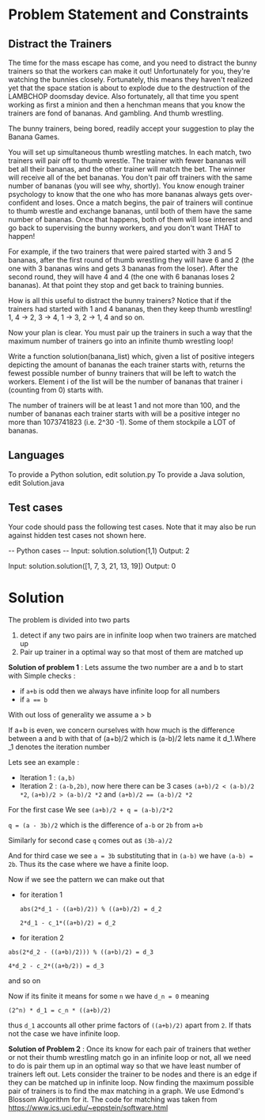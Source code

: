 # Problem Statement and Constraints

## Distract the Trainers

The time for the mass escape has come, and you need to distract the bunny trainers so that the workers can make it out! Unfortunately for you, they're watching the bunnies closely. Fortunately, this means they haven't realized yet that the space station is about to explode due to the destruction of the LAMBCHOP doomsday device. Also fortunately, all that time you spent working as first a minion and then a henchman means that you know the trainers are fond of bananas. And gambling. And thumb wrestling.

The bunny trainers, being bored, readily accept your suggestion to play the Banana Games.

You will set up simultaneous thumb wrestling matches. In each match, two trainers will pair off to thumb wrestle. The trainer with fewer bananas will bet all their bananas, and the other trainer will match the bet. The winner will receive all of the bet bananas. You don't pair off trainers with the same number of bananas (you will see why, shortly). You know enough trainer psychology to know that the one who has more bananas always gets over-confident and loses. Once a match begins, the pair of trainers will continue to thumb wrestle and exchange bananas, until both of them have the same number of bananas. Once that happens, both of them will lose interest and go back to supervising the bunny workers, and you don't want THAT to happen!

For example, if the two trainers that were paired started with 3 and 5 bananas, after the first round of thumb wrestling they will have 6 and 2 (the one with 3 bananas wins and gets 3 bananas from the loser). After the second round, they will have 4 and 4 (the one with 6 bananas loses 2 bananas). At that point they stop and get back to training bunnies.

How is all this useful to distract the bunny trainers? Notice that if the trainers had started with 1 and 4 bananas, then they keep thumb wrestling! 1, 4 -> 2, 3 -> 4, 1 -> 3, 2 -> 1, 4 and so on.

Now your plan is clear. You must pair up the trainers in such a way that the maximum number of trainers go into an infinite thumb wrestling loop!

Write a function solution(banana_list) which, given a list of positive integers depicting the amount of bananas the each trainer starts with, returns the fewest possible number of bunny trainers that will be left to watch the workers. Element i of the list will be the number of bananas that trainer i (counting from 0) starts with.

The number of trainers will be at least 1 and not more than 100, and the number of bananas each trainer starts with will be a positive integer no more than 1073741823 (i.e. 2^30 -1). Some of them stockpile a LOT of bananas.

## Languages


To provide a Python solution, edit solution.py
To provide a Java solution, edit Solution.java

## Test cases

Your code should pass the following test cases.
Note that it may also be run against hidden test cases not shown here.

-- Python cases --
Input:
solution.solution(1,1)
Output:
    2

Input:
solution.solution([1, 7, 3, 21, 13, 19])
Output:
    0

# Solution
The problem is divided into two parts
1. detect if any two pairs are in infinite loop when two trainers are matched up
2. Pair up trainer in a optimal way so that most of them are matched up

__Solution of problem 1__ : Lets assume the two number are a and b to start with
Simple checks :
- if `a+b` is odd then we always have infinite loop for all numbers
- if `a == b`

With out loss of generality we assume a > b

If a+b is even, we concern ourselves with how much is the difference between a and b with that of (a+b)/2 which is (a-b)/2 lets name it d_1.Where _1 denotes the iteration number



Lets see an example :

- Iteration 1 : `(a,b)`
- Iteration 2 : `(a-b,2b)`, now here there can be 3 cases `(a+b)/2 < (a-b)/2 *2`, `(a+b)/2 > (a-b)/2 *2` and `(a+b)/2 == (a-b)/2 *2`


For the first case 
We see `(a+b)/2 + q = (a-b)/2*2`

`q = (a - 3b)/2` which is the difference of `a-b` or `2b` from `a+b`

Similarly for second case `q` comes out as `(3b-a)/2`

And for third case we see `a = 3b` substituting that in `(a-b)` we have `(a-b) = 2b`. Thus its the case where we have a finite loop.

Now if we see the pattern we can make out that 
- for iteration 1

    `abs(2*d_1 - ((a+b)/2)) % ((a+b)/2) = d_2`

    `2*d_1 - c_1*((a+b)/2) = d_2`


- for iteration 2

`abs(2*d_2 - ((a+b)/2))) % ((a+b)/2) = d_3`

`4*d_2 - c_2*((a+b/2)) = d_3`

and so on 

Now if its finite it means for some `n` we have `d_n = 0` meaning 

`(2^n) * d_1 = c_n * ((a+b)/2)`

thus `d_1` accounts all other prime factors of `((a+b)/2)` apart from `2`. If thats not the case we have infinite loop.


__Solution of Problem 2__ : Once its know for each pair of trainers that wether or not their thumb wrestling match go
in an infinite loop or not, all we need to do is pair them up in an optimal way so that we have least
number of trainers left out.
Lets consider the trainer to be nodes and there is an edge if they can be matched up in infinite loop.
Now finding the maximum possible pair of trainers is to find the max matching in a graph. We use Edmond's
Blossom Algorithm for it.
The code for matching was taken from https://www.ics.uci.edu/~eppstein/software.html